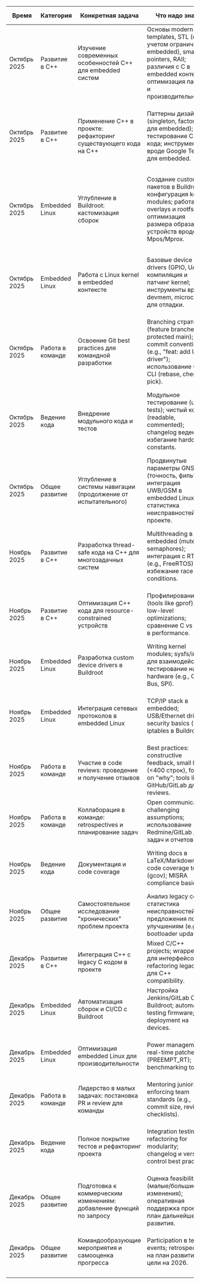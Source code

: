 | Время        | Категория        | Конкретная задача                                                   | Что надо знать                                                                                                                                                       | Кто будет оценивать      | Источники изучения                                                                                                                                                                        |
| ------------ | ---------------- | ------------------------------------------------------------------- | -------------------------------------------------------------------------------------------------------------------------------------------------------------------- | ------------------------ | ----------------------------------------------------------------------------------------------------------------------------------------------------------------------------------------- |
| Октябрь 2025 | Развитие в C++   | Изучение современных особенностей C++ для embedded систем           | Основы modern C++: templates, STL (с учетом ограничений embedded), smart pointers, RAII; различия с C в embedded контексте; оптимизация памяти и производительности. | Руководитель направления | Книга "Эффективный современный C++" Скотта Мейерса (русский перевод, изд. "Вильямс", 2015); "Программирование встроенных систем на C++17" (русский PDF, доступен на library.tsilikin.ru). |
| Октябрь 2025 | Развитие в C++   | Применение C++ в проекте: рефакторинг существующего кода на C++     | Паттерны дизайна (singleton, factory для embedded); unit-тестирование C++ кода; инструменты вроде Google Test для embedded.                                          | Куратор                  | Книга "C++ 20 в деталях" (русский обзор, изд. Yadro, 2023); "Искусство автономного тестирования" Роя Ошерова (русский PDF, доступен на csharpcooking.github.io).                          |
| Октябрь 2025 | Embedded Linux   | Углубление в Buildroot: кастомизация сборок                         | Создание custom пакетов в Buildroot; конфигурация kernel modules; работа с overlays и rootfs; оптимизация размера образа для устройств вроде Mpos/Mprox.             | Руководитель направления | Книга "Встраиваемые системы на основе Linux" Карима Ягмури (русский, ДМК Пресс, 2017); "Mastering Embedded Linux Programming" Криса Симмондса (оригинал с русским обзором на Озоне).      |
| Октябрь 2025 | Embedded Linux   | Работа с Linux kernel в embedded контексте                          | Базовые device drivers (GPIO, UART); компиляция и патчинг kernel; инструменты вроде devmem, microcom для отладки.                                                    | Куратор                  | Книга "Драйверы устройств Linux" (3-е изд., русский PDF, доступен на dmilvdv.narod.ru); "Linux Device Drivers" Корбетта, Рубини и Крога-Хартмана (русский перевод).                       |
| Октябрь 2025 | Работа в команде | Освоение Git best practices для командной разработки                | Branching стратегии (feature branches, protected main); commit conventions (e.g., "feat: add UART driver"); использование Git CLI (rebase, cherry-pick).             | Руководитель отдела      | Книга "Pro Git" Скотта Шакона (русский перевод, доступен на git-scm.com); "Git. Практическое руководство" (русский, Yandex Market).                                                       |
| Октябрь 2025 | Ведение кода     | Внедрение модульного кода и тестов                                  | Модульное тестирование (unit tests); чистый код (readable, commented); changelog ведение; избегание hardcoded constants.                                             | Любой знающий человек    | Книга "Чистый код" Роберта Мартина (русский перевод, изд. "Питер", 2010); "Принципы юнит-тестирования" Владимира Хорикова (русский, изд. "Питер", 2021).                                  |
| Октябрь 2025 | Общее развитие   | Углубление в системы навигации (продолжение от испытательного)      | Продвинутые параметры GNSS (точность, фильтры); интеграция UWB/GSM в embedded Linux; статистика неисправностей в проекте.                                            | Руководитель направления | Книга "Методы спутникового и наземного позиционирования" (русский, Техносфера, 2011); Онлайн-ресурсы по UWB/GSM (например, Minew.com для обзора).                                         |
| Ноябрь 2025  | Развитие в C++   | Разработка thread-safe кода на C++ для многозадачных систем         | Multithreading в embedded (mutex, semaphores); интеграция с RTOS (e.g., FreeRTOS); избежание race conditions.                                                        | Руководитель направления | Книга "Эффективный современный C++" Скотта Мейерса (русский); "Программирование на C++" Бьярне Страуструпа (русский перевод).                                                             |
| Ноябрь 2025  | Развитие в C++   | Оптимизация C++ кода для resource-constrained устройств             | Профилирование (tools like gprof); low-level optimizations; сравнение C vs C++ в performance.                                                                        | Куратор                  | Книга "C++ 20 в деталях" (русский); "Embedded Programming with C++ Cookbook" (оригинал с русским обзором на Озоне).                                                                       |
| Ноябрь 2025  | Embedded Linux   | Разработка custom device drivers в Buildroot                        | Writing kernel modules; sysfs/inotify для взаимодействия; тестирование на hardware (e.g., CAN Bus, SPI).                                                             | Руководитель направления | Книга "Драйверы устройств Linux" (русский PDF); "Встраиваемые системы на основе Linux" (русский).                                                                                         |
| Ноябрь 2025  | Embedded Linux   | Интеграция сетевых протоколов в embedded Linux                      | TCP/IP stack в embedded; USB/Ethernet drivers; security basics (e.g., iptables в Buildroot).                                                                         | Куратор                  | Книга "Linux Kernel Networking" Рами Розена (оригинал с русским обзором); "Mastering Embedded Linux Programming" (оригинал).                                                              |
| Ноябрь 2025  | Работа в команде | Участие в code reviews: проведение и получение отзывов              | Best practices: constructive feedback, small PRs (<400 строк), focus on "why"; tools like GitHub/GitLab для reviews.                                                 | Руководитель отдела      | Книга "Code Review. Искусство развивать" Романа Просина (русский PDF); "README. Суровые реалии разработчиков" (русский, Питер, 2023).                                                     |
| Ноябрь 2025  | Работа в команде | Коллаборация в команде: retrospectives и планирование задач         | Open communication; challenging assumptions; использование Redmine/GitLab для задач и отчетов.                                                                       | Сотрудник отдела HR      | Книга "Руководство по DevOps" Джин Ким и др. (русский, Proglib, 2021); Онлайн-ресурсы Habr по code review.                                                                                |
| Ноябрь 2025  | Ведение кода     | Документация и code coverage                                        | Writing docs в LaTeX/Markdown; code coverage tools (gcov); MISRA compliance basics.                                                                                  | Любой знающий человек    | Книга "Искусство чистого кода" Кристиана Майера (русский PDF); "Чистый код" Роберта Мартина (русский).                                                                                    |
| Ноябрь 2025  | Общее развитие   | Самостоятельное исследование "хронических" проблем проекта          | Анализ legacy code; статистика неисправностей; предложения по улучшениям (e.g., bootloader updates).                                                                 | Руководитель направления | Книга "Работа с legacy-кодом" Майкла Физерса (русский перевод, изд. "Вильямс"); Онлайн-ресурсы Habr по legacy.                                                                            |
| Декабрь 2025 | Развитие в C++   | Интеграция C++ с legacy C кодом в проекте                           | Mixed C/C++ projects; wrappers для интерфейсов; refactoring legacy для C++ compatibility.                                                                            | Руководитель направления | Книга "Программирование встроенных систем на C++17" (русский); "Effective Modern C++" (русский).                                                                                          |
| Декабрь 2025 | Embedded Linux   | Автоматизация сборок и CI/CD с Buildroot                            | Настройка Jenkins/GitLab CI для Buildroot; automated testing firmware; deployment на devices.                                                                        | Куратор                  | Книга "Руководство по DevOps" (русский); "Automating DevOps with GitLab CI/CD Pipelines" (оригинал на Озоне).                                                                             |
| Декабрь 2025 | Embedded Linux   | Оптимизация embedded Linux для производительности                   | Power management; real-time patches (PREEMPT_RT); benchmarking tools.                                                                                                | Руководитель направления | Книга "Встраиваемые системы на основе Linux" (русский); "Mastering Embedded Linux Programming" (оригинал).                                                                                |
| Декабрь 2025 | Работа в команде | Лидерство в малых задачах: постановка PR и review для команды       | Mentoring juniors; enforcing team standards (e.g., commit size, review checklists).                                                                                  | Руководитель отдела      | Книга "Code Review. Искусство развивать" (русский PDF); "Pro Git" (русский).                                                                                                              |
| Декабрь 2025 | Ведение кода     | Полное покрытие тестов и рефакторинг проекта                        | Integration testing; refactoring for modularity; changelog и version control best practices.                                                                         | Любой знающий человек    | Книга "Принципы юнит-тестирования" Владимира Хорикова (русский); "xUnit Test Patterns" Джерарда Месзароша (русский перевод).                                                              |
| Декабрь 2025 | Общее развитие   | Подготовка к коммерческим изменениям: добавление функций по запросу | Оценка feasibility (малые/большие изменения); оперативная поддержка проекта; план дальнейшего развития.                                                              | Руководитель направления | Книга "Руководство по DevOps" (русский); Онлайн-ресурсы Habr по CI/CD.                                                                                                                    |
| Декабрь 2025 | Общее развитие   | Командообразующие мероприятия и самооценка прогресса                | Participation в team events; retrospective на план развития; цели на 2026.                                                                                           | Сотрудник отдела HR      | Книга "README. Суровые реалии разработчиков" (русский); "Руководство по DevOps" (русский).                                                                                                |
|              |                  |                                                                     |                                                                                                                                                                      |                          |                                                                                                                                                                                           |